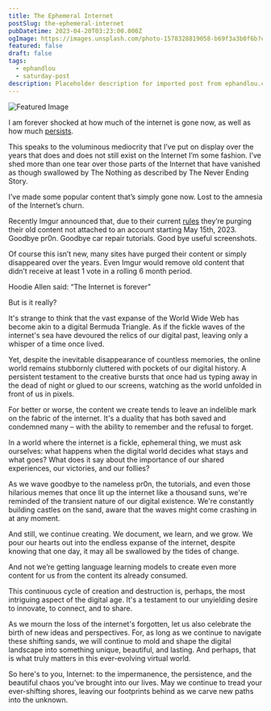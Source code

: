 ```yaml
---
title: The Ephemeral Internet
postSlug: the-ephemeral-internet
pubDatetime: 2023-04-20T03:23:00.000Z
ogImage: https://images.unsplash.com/photo-1578328819058-b69f3a3b0f6b?crop=entropy&cs=tinysrgb&fit=max&fm=jpg&ixid=MnwxMTc3M3wwfDF8c2VhcmNofDJ8fDQwNHxlbnwwfHx8fDE2ODE5NzAyMDE&ixlib=rb-4.0.3&q=80&w=2000
featured: false
draft: false
tags:
  - ephandlou
  - saturday-post
description: Placeholder description for imported post from ephandlou.com
---
```


![Featured Image](https://images.unsplash.com/photo-1578328819058-b69f3a3b0f6b?crop=entropy&cs=tinysrgb&fit=max&fm=jpg&ixid=MnwxMTc3M3wwfDF8c2VhcmNofDJ8fDQwNHxlbnwwfHx8fDE2ODE5NzAyMDE&ixlib=rb-4.0.3&q=80&w=2000)

I am forever shocked at how much of the internet is gone now, as well as how much [persists](file:///var/mobile/Containers/Data/Application/FD619353-8E20-4567-9CD9-63ACA587FC00/Documents/archive.org).

This speaks to the voluminous mediocrity that I’ve put on display over the years that does and does not still exist on the Internet I’m some fashion. I’ve shed more than one tear over those parts of the Internet that have vanished as though swallowed by The Nothing as described by The Never Ending Story.

I’ve made some popular content that’s simply gone now. Lost to the amnesia of the Internet’s churn.

Recently Imgur announced that, due to their current [rules](https://imgur.com/rules) they’re purging their old content not attached to an account starting May 15th, 2023. Goodbye pr0n. Goodbye car repair tutorials. Good bye useful screenshots.

Of course this isn’t new, many sites have purged their content or simply disappeared over the years. Even Imgur would remove old content that didn’t receive at least 1 vote in a rolling 6 month period.

Hoodie Allen said: “The Internet is forever”

But is it really?

It's strange to think that the vast expanse of the World Wide Web has become akin to a digital Bermuda Triangle. As if the fickle waves of the internet's sea have devoured the relics of our digital past, leaving only a whisper of a time once lived.

Yet, despite the inevitable disappearance of countless memories, the online world remains stubbornly cluttered with pockets of our digital history. A persistent testament to the creative bursts that once had us typing away in the dead of night or glued to our screens, watching as the world unfolded in front of us in pixels.

For better or worse, the content we create tends to leave an indelible mark on the fabric of the internet. It's a duality that has both saved and condemned many – with the ability to remember and the refusal to forget.

In a world where the internet is a fickle, ephemeral thing, we must ask ourselves: what happens when the digital world decides what stays and what goes? What does it say about the importance of our shared experiences, our victories, and our follies?

As we wave goodbye to the nameless pr0n, the tutorials, and even those hilarious memes that once lit up the internet like a thousand suns, we're reminded of the transient nature of our digital existence. We're constantly building castles on the sand, aware that the waves might come crashing in at any moment.

And still, we continue creating. We document, we learn, and we grow. We pour our hearts out into the endless expanse of the internet, despite knowing that one day, it may all be swallowed by the tides of change.

And not we’re getting language learning models to create even more content for us from the content its already consumed.

This continuous cycle of creation and destruction is, perhaps, the most intriguing aspect of the digital age. It's a testament to our unyielding desire to innovate, to connect, and to share.

As we mourn the loss of the internet's forgotten, let us also celebrate the birth of new ideas and perspectives. For, as long as we continue to navigate these shifting sands, we will continue to mold and shape the digital landscape into something unique, beautiful, and lasting. And perhaps, that is what truly matters in this ever-evolving virtual world.

So here's to you, Internet: to the impermanence, the persistence, and the beautiful chaos you've brought into our lives. May we continue to tread your ever-shifting shores, leaving our footprints behind as we carve new paths into the unknown.
